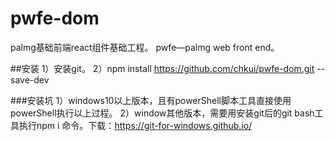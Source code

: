 # pwfe-dom

palmg基础前端react组件基础工程。
pwfe—palmg web front end。

##安装
1）安装git。
2）npm install https://github.com/chkui/pwfe-dom.git --save-dev

###安装坑
1）windows10以上版本，且有powerShell脚本工具直接使用powerShell执行以上过程。
2）window其他版本，需要用安装git后的git bash工具执行npm i 命令。下载：https://git-for-windows.github.io/